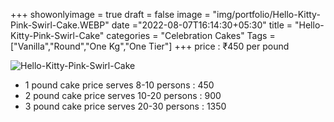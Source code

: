 +++
showonlyimage = true
draft = false
image = "img/portfolio/Hello-Kitty-Pink-Swirl-Cake.WEBP"
date ="2022-08-07T16:14:30+05:30"
title = "Hello-Kitty-Pink-Swirl-Cake"
categories = "Celebration Cakes"
Tags = ["Vanilla","Round","One Kg","One Tier"]
+++
price : ₹450 per pound
<!--more-->
![Hello-Kitty-Pink-Swirl-Cake](/img/portfolio/Hello-Kitty-Pink-Swirl-Cake.WEBP)
* 1 pound cake price serves 8-10 persons : 450
* 2 pound cake price serves 10-20 persons : 900
* 3 pound cake price serves 20-30 persons : 1350
